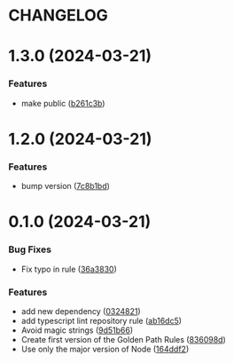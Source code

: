 # CHANGELOG

# 1.3.0 (2024-03-21)


### Features

* make public ([b261c3b](https://github.com/SUI-Components/sui/commit/b261c3bb2f24601924757cc594a23bea5cee074a))



# 1.2.0 (2024-03-21)


### Features

* bump version ([7c8b1bd](https://github.com/SUI-Components/sui/commit/7c8b1bd740eb99e3ef1530ca17e7ea77e3749063))



# 0.1.0 (2024-03-21)


### Bug Fixes

* Fix typo in rule ([36a3830](https://github.com/SUI-Components/sui/commit/36a3830f0d0056d0dbc01dbd526ce8261fdb723d))


### Features

* add new dependency ([0324821](https://github.com/SUI-Components/sui/commit/0324821fc9dc0d57dbdc78db86d587439650f85e))
* add typescript lint repository rule ([ab16dc5](https://github.com/SUI-Components/sui/commit/ab16dc574dd55c05ba032fd6db2b2b327cb00767))
* Avoid magic strings ([9d51b66](https://github.com/SUI-Components/sui/commit/9d51b66cf99ecbfefa8861920a3ec23a0446cb22))
* Create first version of the Golden Path Rules ([836098d](https://github.com/SUI-Components/sui/commit/836098d30de4fe2f5420530bd10902d2d2d278cb))
* Use only the major version of Node ([164ddf2](https://github.com/SUI-Components/sui/commit/164ddf24f3bf05010c8f125f2e97f25031667a6f))